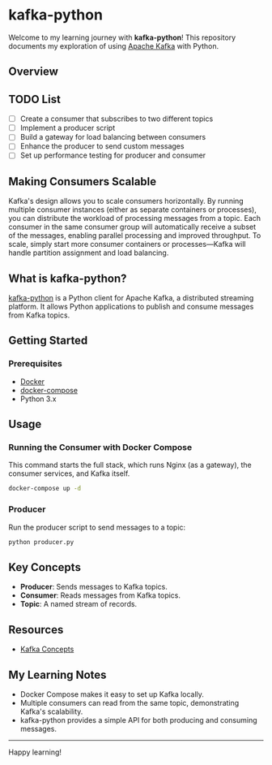 # kafka-python

Welcome to my learning journey with **kafka-python**! This repository documents my exploration of using [Apache Kafka](https://kafka.apache.org/) with Python.

## Overview

## TODO List

- [ ] Create a consumer that subscribes to two different topics
- [ ] Implement a producer script
- [ ] Build a gateway for load balancing between consumers
- [ ] Enhance the producer to send custom messages
- [ ] Set up performance testing for producer and consumer

## Making Consumers Scalable

Kafka's design allows you to scale consumers horizontally. By running multiple consumer instances (either as separate containers or processes), you can distribute the workload of processing messages from a topic. Each consumer in the same consumer group will automatically receive a subset of the messages, enabling parallel processing and improved throughput. To scale, simply start more consumer containers or processes—Kafka will handle partition assignment and load balancing.

## What is kafka-python?

[kafka-python](https://github.com/dpkp/kafka-python) is a Python client for Apache Kafka, a distributed streaming platform. It allows Python applications to publish and consume messages from Kafka topics.

## Getting Started

### Prerequisites

- [Docker](https://www.docker.com/get-started)
- [docker-compose](https://docs.docker.com/compose/)
- Python 3.x

## Usage

### Running the Consumer with Docker Compose

This command starts the full stack, which runs Nginx (as a gateway), the consumer services, and Kafka itself.

```bash
docker-compose up -d
```

### Producer

Run the producer script to send messages to a topic:

```bash
python producer.py
```

## Key Concepts

- **Producer**: Sends messages to Kafka topics.
- **Consumer**: Reads messages from Kafka topics.
- **Topic**: A named stream of records.

## Resources

- [Kafka Concepts](https://kafka.apache.org/documentation/#intro_concepts)

## My Learning Notes

- Docker Compose makes it easy to set up Kafka locally.
- Multiple consumers can read from the same topic, demonstrating Kafka's scalability.
- kafka-python provides a simple API for both producing and consuming messages.

---

Happy learning!

